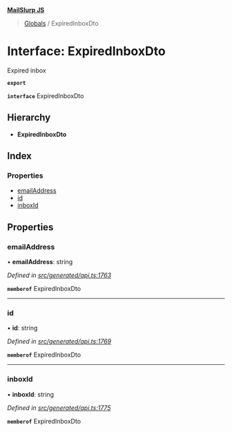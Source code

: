 **[MailSlurp JS](../README.md)**

> [Globals](../README.md) / ExpiredInboxDto

# Interface: ExpiredInboxDto

Expired inbox

**`export`** 

**`interface`** ExpiredInboxDto

## Hierarchy

* **ExpiredInboxDto**

## Index

### Properties

* [emailAddress](expiredinboxdto.md#emailaddress)
* [id](expiredinboxdto.md#id)
* [inboxId](expiredinboxdto.md#inboxid)

## Properties

### emailAddress

•  **emailAddress**: string

*Defined in [src/generated/api.ts:1763](https://github.com/mailslurp/mailslurp-client/blob/fb74c9f/src/generated/api.ts#L1763)*

**`memberof`** ExpiredInboxDto

___

### id

•  **id**: string

*Defined in [src/generated/api.ts:1769](https://github.com/mailslurp/mailslurp-client/blob/fb74c9f/src/generated/api.ts#L1769)*

**`memberof`** ExpiredInboxDto

___

### inboxId

•  **inboxId**: string

*Defined in [src/generated/api.ts:1775](https://github.com/mailslurp/mailslurp-client/blob/fb74c9f/src/generated/api.ts#L1775)*

**`memberof`** ExpiredInboxDto
